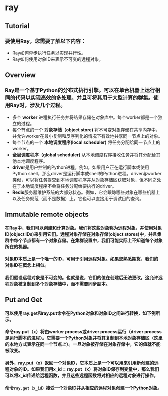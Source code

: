 # ray
## Tutorial
### 要使用Ray，您需要了解以下内容： 
* Ray如何异步执行任务以实现并行性。 
* Ray如何使用对象ID来表示不可变的远程对象。
## Overview
### Ray是一个基于Python的分布式执行引擎。可以在单台机器上运行相同的代码以实现高效的多处理，并且可将其用于大型计算的群集。使用Ray时，涉及几个过程。
* 多个 **worker** 进程执行任务并将结果存储在对象库中。每个worker都是一个独立的过程。
* 每个节点的一个 **对象存储（object store)** 将不可变对象存储在共享内存中，并允许worker在最小复制和反序列化的情况下有效地共享同一节点上的对象。
* 每个节点的一个 **本地调度程序(local scheduler)** 将任务分配给同一节点上的worker。 
* **全局调度程序（global scheduler)** 从本地调度程序接收任务并将其分配给其他本地调度程序。
* **driver**是用户控制的Python进程。例如，如果用户正在运行脚本或使用Python shell，那么driver是运行脚本或shell的Python进程。driver与worker类似，可以将任务提交到本地调度程序并从对象存储区获取对象，但不同之处在于本地调度程序不会将任务分配给要执行的driver。
* **Redis**服务器维护系统的大部分状态。例如，它会跟踪哪些对象在哪些机器上以及任务规范（而不是数据）上。它也可以直接用于调试目的查询。
## Immutable remote objects
#### 在Ray中，我们可以创建和计算对象。我们将这些对象称为远程对象，并使用对象ID(object IDs)来引用它们。远程对象存储在对象存储(object stores)中，并且集群中每个节点都有一个对象存储。在集群设置中，我们可能实际上不知道每个对象所在的机器。
#### 对象ID本质上是一个唯一的ID，可用于引用远程对象。如果您熟悉期货，我们的对象ID在概念上相似。
#### 我们假设远程对象是不可变的。也就是说，它们的值在创建后无法更改。这允许远程对象被复制到多个对象存储中，而不需要同步副本。
## Put and Get
#### 可以使用ray.get和ray.put命令在Python对象和对象ID之间进行转换，如下例所示。
#### 命令ray.put（x）将由worker process或driver process运行（driver process是运行脚本的进程）。它需要一个Python对象并将其复制到本地对象存储区（这里的本地方式表示在同一个节点上）。一旦对象被存储在对象存储中，它的值就不能被改变。
#### 另外，ray.put（x）返回一个对象ID，它本质上是一个可以用来引用新创建的远程对象的ID。如果我们用x_id = ray.put（x）将对象ID保存到变量中，那么我们可以将x_id传递给远程函数，并且这些远程函数将对相应的远程对象进行操作。
#### 命令`ray.get（x_id）`接受一个对象ID并从相应的远程对象创建一个Python对象。
#### 
#### 
#### 
#### 
#### 
#### 

